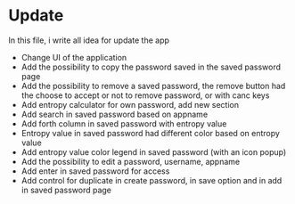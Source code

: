 # Update

In this file, i write all idea for update the app

- Change UI of the application
- Add the possibility to copy the password saved in the saved password page
- Add the possibility to remove a saved password, the remove button had the choose to accept or not to remove password, or with canc keys
- Add entropy calculator for own password, add new section
- Add search in saved password based on appname
- Add forth column in saved password with entropy value 
- Entropy value in saved password had different color based on entropy value
- Add entropy value color legend in saved password (with an icon popup)
- Add the possibility to edit a password, username, appname
- Add enter in saved password for access
- Add control for duplicate in create password, in save option and in add in saved password page


